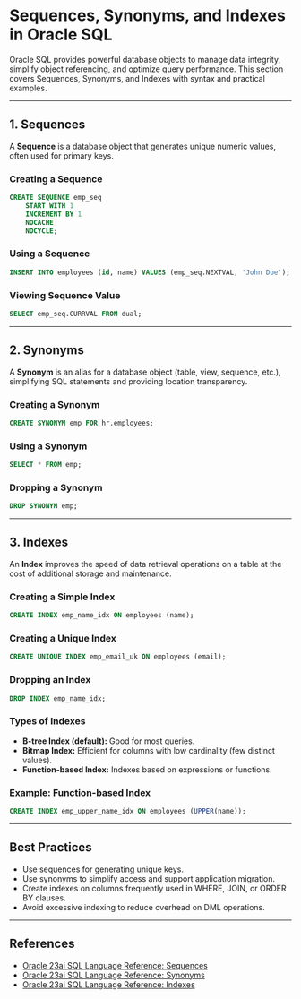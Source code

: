 
# Sequences, Synonyms, and Indexes in Oracle SQL

Oracle SQL provides powerful database objects to manage data integrity, simplify object referencing, and optimize query performance. This section covers Sequences, Synonyms, and Indexes with syntax and practical examples.

---

## 1. Sequences

A **Sequence** is a database object that generates unique numeric values, often used for primary keys.

### Creating a Sequence
```sql
CREATE SEQUENCE emp_seq
	START WITH 1
	INCREMENT BY 1
	NOCACHE
	NOCYCLE;
```

### Using a Sequence
```sql
INSERT INTO employees (id, name) VALUES (emp_seq.NEXTVAL, 'John Doe');
```

### Viewing Sequence Value
```sql
SELECT emp_seq.CURRVAL FROM dual;
```

---

## 2. Synonyms

A **Synonym** is an alias for a database object (table, view, sequence, etc.), simplifying SQL statements and providing location transparency.

### Creating a Synonym
```sql
CREATE SYNONYM emp FOR hr.employees;
```

### Using a Synonym
```sql
SELECT * FROM emp;
```

### Dropping a Synonym
```sql
DROP SYNONYM emp;
```

---

## 3. Indexes

An **Index** improves the speed of data retrieval operations on a table at the cost of additional storage and maintenance.

### Creating a Simple Index
```sql
CREATE INDEX emp_name_idx ON employees (name);
```

### Creating a Unique Index
```sql
CREATE UNIQUE INDEX emp_email_uk ON employees (email);
```

### Dropping an Index
```sql
DROP INDEX emp_name_idx;
```

### Types of Indexes
- **B-tree Index (default):** Good for most queries.
- **Bitmap Index:** Efficient for columns with low cardinality (few distinct values).
- **Function-based Index:** Indexes based on expressions or functions.

### Example: Function-based Index
```sql
CREATE INDEX emp_upper_name_idx ON employees (UPPER(name));
```

---

## Best Practices
- Use sequences for generating unique keys.
- Use synonyms to simplify access and support application migration.
- Create indexes on columns frequently used in WHERE, JOIN, or ORDER BY clauses.
- Avoid excessive indexing to reduce overhead on DML operations.

---

## References
- [Oracle 23ai SQL Language Reference: Sequences](https://docs.oracle.com/en/database/oracle/oracle-database/23/sqlrf/CREATE-SEQUENCE.html)
- [Oracle 23ai SQL Language Reference: Synonyms](https://docs.oracle.com/en/database/oracle/oracle-database/23/sqlrf/CREATE-SYNONYM.html)
- [Oracle 23ai SQL Language Reference: Indexes](https://docs.oracle.com/en/database/oracle/oracle-database/23/sqlrf/CREATE-INDEX.html)

